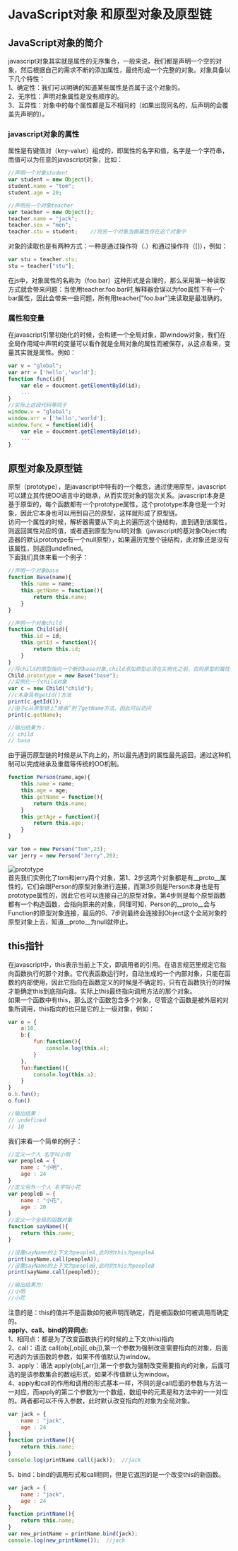 # JavaScript对象 和原型对象及原型链 

## JavaScript对象的简介  
javascript对象其实就是属性的无序集合，一般来说，我们都是声明一个空的对象，然后根据自己的需求不断的添加属性，最终形成一个完整的对象。对象具备以下几个特性：  
1、确定性：我们可以明确的知道某些属性是否属于这个对象的。  
2、无序性：声明对象属性是没有顺序的。  
3、互异性：对象中的每个属性都是互不相同的（如果出现同名的，后声明的会覆盖先声明的）。  
### javascript对象的属性  
属性是有键值对（key-value）组成的，即属性的名字和值，名字是一个字符串，而值可以为任意的javascript对象，比如：  
```js
//声明一个对象student
var student = new Object();
student.name = "tom";
student.age = 20;

//声明另一个对象teacher
var teacher = new Object();
teacher.name = "jack";
teacher.sex = "men";
teacher.stu = student;    //将另一个对象当做属性存在这个对象中
```  
对象的读取也是有两种方式：一种是通过操作符（.）和通过操作符（[]），例如：  
```js
var stu = teacher.stu;
stu = teacher["stu"];
```  
在js中，对象属性的名称为（foo.bar）这种形式是合理的，那么采用第一种读取方式就会带来问题：当使用teacher.foo.bar时,解释器会误以为foo属性下有一个bar属性，因此会带来一些问题，所有用teacher["foo.bar"]来读取是最准确的。  
### 属性和变量  
在javascript引擎初始化的时候，会构建一个全局对象，即window对象，我们在全局作用域中声明的变量可以看作就是全局对象的属性而被保存，从这点看来，变量其实就是属性。例如：  
```js
var v = "global";
var arr = ['hello','world'];
function func(id){
    var ele = doucment.getElementById(id);
    ...
}
//实际上这段代码等同于
window.v = "global";
window.arr = ['hello','world'];
window.func = function(id){
    var ele = doucment.getElementById(id);
    ...
}
```  
## 原型对象及原型链  
原型（prototype），是javascript中特有的一个概念，通过使用原型，javascript可以建立其传统OO语言中的继承，从而实现对象的层次关系。javascript本身是基于原型的，每个函数都有一个prototype属性，这个prototype本身也是一个对象，因此它本身也可以用到自己的原型，这样就形成了原型链。  
访问一个属性的时候，解析器需要从下向上的遍历这个链结构，直到遇到该属性，则返回属性对应的值，或者遇到原型为null的对象（javascript的基对象Object构造器的默认prototype有一个null原型），如果遍历完整个链结构，此对象还是没有该属性，则返回undefined。  
下面我们具体来看一个例子：  
```js
//声明一个对象base
function Base(name){
    this.name = name;
    this.getName = function(){
        return this.name;
    }
}

//声明一个对象child
function Child(id){
    this.id = id;
    this.getId = function(){
        return this.id;
    }
}
//将child的原型指向一个新的base对象,child添加原型必须在实例化之前，否则原型的属性不会添加成功。
Child.prototype = new Base("base");
//实例化一个child对象
var c = new Child("child");
//c本身具有getId()方法
print(c.getId());
//由于c从原型链上“继承”到了getName方法，因此可以访问
print(c.getName);

//输出结果为：
// child
// base
```  
由于遍历原型链的时候是从下向上的，所以最先遇到的属性最先返回，通过这种机制可以完成继承及重载等传统的OO机制。  
```js
function Person(name,age){
    this.name = name;
    this.age = age;
    this.getName = function(){
        return this.name;
    }
    this.getAge = function(){
        return this.age;
    }
}

var tom = new Person("Tom",23);
var jerry = new Person("Jerry",20);
```  
![prototype](https://github.com/IFYOUUUU/Blog/blob/master/images/prototype.png)  
首先我们实例化了tom和jerry两个对象，第1、2步这两个对象都是有__proto__属性的，它们会跟Person的原型对象进行连接，而第3步则是Person本身也是有prototype属性的，因此它也可以连接自己的原型对象。第4步则是每个原型函数都有一个构造函数，会指向原来的对象，同理可知，Person的__proto__会与Function的原型对象连接，最后的6、7步则最终会连接到Object这个全局对象的原型对象上去，知道__proto__为null就停止。
## this指针  
在javascript中，this表示当前上下文，即调用者的引用。在语言规范里规定它指向函数执行的那个对象。它代表函数运行时，自动生成的一个内部对象，只能在函数的内部使用，因此它指向在函数定义的时候是不确定的，只有在函数执行的时候才能确定this到底指向谁。实际上this最终指向调用方法的那个对象。  
如果一个函数中有this，那么这个函数包含多个对象，尽管这个函数是被外层的对象所调用，this指向的也只是它的上一级对象，例如：  
```js
var o = {
    a:10,
    b:{
        fun:function(){
            console.log(this.a);
        }
    },
    fun:function(){
        console.log(this.a);
    }
}
o.b.fun();
o.fun()

//输出结果：
// undefined
// 10
```  
我们来看一个简单的例子：  
```js
//定义一个人 名字叫小明
var peopleA = {
    name : "小明",
    age : 24
}
//定义另外一个人 名字叫小花
var peopleB = {
    name : "小花",
    age : 20
}
//定义一个全局的函数对象
function sayName(){
    return this.name;
}

//设置sayName的上下文为peopleA,此时的this为peopleA
print(sayName.call(peopleA));
//设置sayName的上下文为peopleB,此时的this为peopleB
print(sayName.call(peopleB));

//输出结果为:
//小明
//小花
```  
注意的是：this的值并不是函数如何被声明而确定，而是被函数如何被调用而确定的。  
**apply、call、bind的异同点:**  
1、相同点：都是为了改变函数执行的时候的上下文(this)指向  
2、call：语法 call(obj[,obj][,obj]),第一个参数为强制改变需要指向的对象，后面可选的为该函数的参数，如果不传值默认为window。  
3、apply：语法 apply(obj[,arr]),第一个参数为强制改变需要指向的对象，后面可选的是该参数集合的数组形式，如果不传值默认为window。  
4、apply和call的作用和调用的形式基本一样，不同的是call后面的参数与方法一一对应，而apply的第二个参数为一个数组，数组中的元素是和方法中的一一对应的。两者都可以不传入参数，此时默认改变指向的对象为全局对象。  
```js
var jack = {
    name : "jack",
    age : 24
}
function printName(){
    return this.name;
}
console.log(printName.call(jack));  //jack
```   
5、bind：bind的调用形式和call相同，但是它返回的是一个改变this的新函数。  
```js
var jack = {
    name : "jack",
    age : 24
}
function printName(){
    return this.name;
}
var new_printName = printName.bind(jack);
console.log(new_printName());  //jack
```

